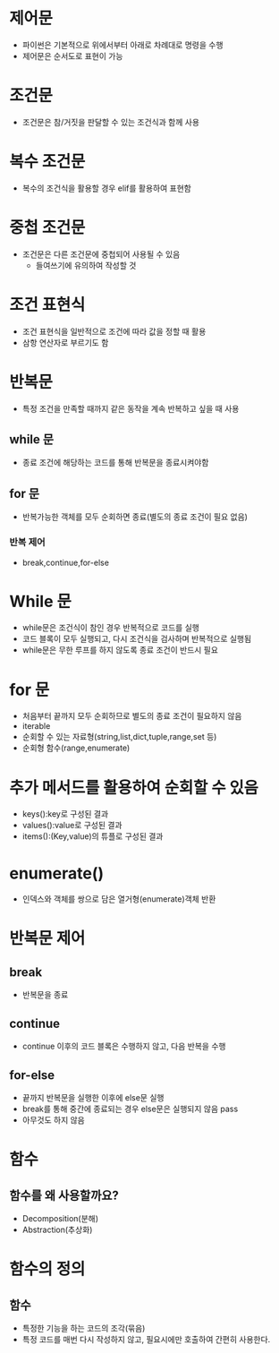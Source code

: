 # 제어문
- 파이썬은 기본적으로 위에서부터 아래로 차례대로 명령을 수행
- 제어문은 순서도로 표현이 가능
# 조건문
- 조건문은 참/거짓을 판달할 수 있는 조건식과 함께 사용
# 복수 조건문
- 복수의 조건식을 활용할 경우 elif를 활용하여 표현함
# 중첩 조건문
- 조건문은 다른 조건문에 중첩되어 사용될 수 있음
  - 들여쓰기에 유의하여 작성할 것
# 조건 표현식
- 조건 표현식을 일반적으로 조건에 따라 값을 정할 때 활용
- 삼항 연산자로 부르기도 함
# 반복문
- 특정 조건을 만족할 때까지 같은 동작을 계속 반복하고 싶을 때 사용
## while 문
- 종료 조건에 해당하는 코드를 통해 반복문을 종료시켜야함
## for 문
- 반복가능한 객체를 모두 순회하면 종료(별도의 종료 조건이 필요 없음)
### 반복 제어
- break,continue,for-else
# While 문
- while문은 조건식이 참인 경우 반복적으로 코드를 실행
- 코드 블록이 모두 실행되고, 다시 조건식을 검사하며 반복적으로 실행됨
- while문은 무한 루프를 하지 않도록 종료 조건이 반드시 필요
# for 문
- 처음부터 끝까지 모두 순회하므로 별도의 종료 조건이 필요하지 않음
- iterable
 - 순회할 수 있는 자료형(string,list,dict,tuple,range,set 등)
 - 순회형 함수(range,enumerate)
# 추가 메서드를 활용하여 순회할 수 있음
- keys():key로 구성된 결과
- values():value로 구성된 결과
- items():(Key,value)의 튜플로 구성된 결과
# enumerate()
- 인덱스와 객체를 쌍으로 담은 열거형(enumerate)객체 반환
# 반복문 제어
## break
- 반복문을 종료
## continue
- continue 이후의 코드 블록은 수행하지 않고, 다음 반복을 수행
## for-else
- 끝까지 반복문을 실행한 이후에 else문 실행
 - break를 통해 중간에 종료되는 경우 else문은 실행되지 않음
pass
- 아무것도 하지 않음

# 함수
## 함수를 왜 사용할까요?
- Decomposition(분해)
- Abstraction(추상화)
# 함수의 정의
## 함수
- 특정한 기능을 하는 코드의 조각(묶음)
- 특정 코드를 매번 다시 작성하지 않고, 필요시에만 호출하여 간편히 사용한다.